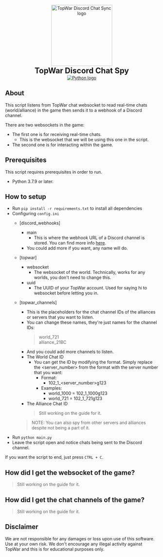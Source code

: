 <p align="center">
    <img src="https://github.com/KeirLoire/topwar-discord-chat/blob/main/img/logo.png?raw=true" width="200" alt="TopWar Discord Chat Sync logo"/><br>
    <b style="font-size:25px">TopWar Discord Chat Spy</b><br>
    <a href="https://www.python.org/downloads/release/python-379/"><img src="https://img.shields.io/badge/python-3.7-00a0dc?label=python&style=flat&logo=python" alt="Python logo"/></a>
</p>

## About

This script listens from TopWar chat websocket to read real-time chats (world/alliance) in the game then sends it to a webhook of a Discord channel.

There are two websockets in the game:
- The first one is for receiving real-time chats.
  - This is the websocket that we will be using this one in the script.
- The second one is for interacting within the game.

## Prerequisites
This script requires prerequisites in order to run.

- Python 3.7.9 or later.

## How to setup
- Run `pip install -r requirements.txt` to install all dependencies
- Configuring `config.ini`
  - [discord_webhooks]
    - main
      - This is where the webhook URL of a Discord channel is stored. You can find more info [here](https://support.discord.com/hc/en-us/articles/228383668-Intro-to-Webhooks).
    - You could add more if you want, any name will do.
  - [topwar]
    - websocket
      - The websocket of the world. Technically, works for any worlds, you don't need to change this.
    - uuid
      - The UUID of your TopWar account. Used for saying hi to websocket before letting you in.
  - [topwar_channels]
    - This is the placeholders for the chat channel IDs of the alliances or servers that you want to listen.
    - You can change these names, they're just names for the channel IDs:
      > world_721  
      > alliance_21BC  
    - And you could add more channels to listen.
    - The World Chat ID
      - You can get the ID by modifying the format. Simply replace the <server_number> from the format with the server number that you want:
        - Format: 
          - 102_1_<server_number>g123
        - Examples:
          - world_1000 = 102_1_1000g123
          - world_721 = 102_1_721g123
    - The Alliance Chat ID
      > Still working on the guide for it.

    > NOTE: You can also spy from other servers and alliances despite not being a part of it.
- Run `python main.py`
- Leave the script open and notice chats being sent to the Discord channel.

If you want the script to end, just press `CTRL + C`.

## How did I get the websocket of the game?

> Still working on the guide for it.

## How did I get the chat channels of the game?

> Still working on the guide for it.

## Disclaimer

We are not responsible for any damages or loss upon use of this software. Use at your own risk. We don't encourage any illegal activity against TopWar and this is for educational purposes only.